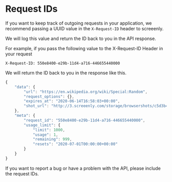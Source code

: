 # Request IDs

If you want to keep track of outgoing requests in your application, we recommend passing a UUID value in the `X-Request-ID` header to screeenly.

We will log this value and return the ID back to you in the API response.

For example, if you pass the following value to the X-Request-ID Header in your request

```text
X-Request-ID: 550e8400-e29b-11d4-a716-446655440000
```

We will return the ID back to you in the response like this.

```javascript
{
    "data": {
        "url": "https://en.wikipedia.org/wiki/Special:Random",
        "request_options": {},
        "expires_at": "2020-06-14T16:58:03+00:00",
        "shot_url": "http://3.screeenly.com/storage/browsershots/c5d3b49b-b30b-4b4e-b8c4-2fca35eda4ac.png"
    },
    "meta": {
        "request_id": "550e8400-e29b-11d4-a716-446655440000",
        "usage_limit": {
            "limit": 1000,
            "usage": 1,
            "remaining": 999,
            "resets": "2020-07-01T00:00:00+00:00"
        }
    }
}
```

If you want to report a bug or have a problem with the API, please include the request IDs.

